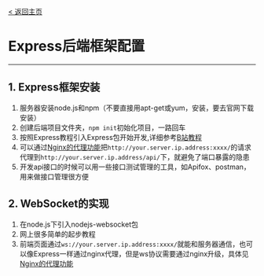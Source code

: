 [< 返回主页](../README.md)
# Express后端框架配置
---
## 1. Express框架安装

1. 服务器安装node.js和npm（不要直接用apt-get或yum，安装，要去官网下载安装）
2. 创建后端项目文件夹，`npm init`初始化项目，一路回车
3. 按照Express教程引入Express包开始开发,详细参考[B站教程](https://www.bilibili.com/video/BV1mQ4y1C7Cn)
4. 可以通过[Nginx的代理功能](./web-server.md/##5-Nginx托管api接口)把`http://your.server.ip.address:xxxx/`的请求代理到`http://your.server.ip.address/api/`下，就避免了端口暴露的隐患
5. 开发api接口的时候可以用一些接口测试管理的工具，如Apifox、postman，用来做接口管理很方便

## 2. WebSocket的实现
1. 在node.js下引入nodejs-websocket包
2. 网上很多简单的起步教程
3. 前端页面通过`ws://your.server.ip.address:xxxx/`就能和服务器通信，也可以像Express一样通过nginx代理，但是ws协议需要通过nginx升级，具体见[Nginx的代理功能](./web-server.md/##6-Nginx托管websocket接口)